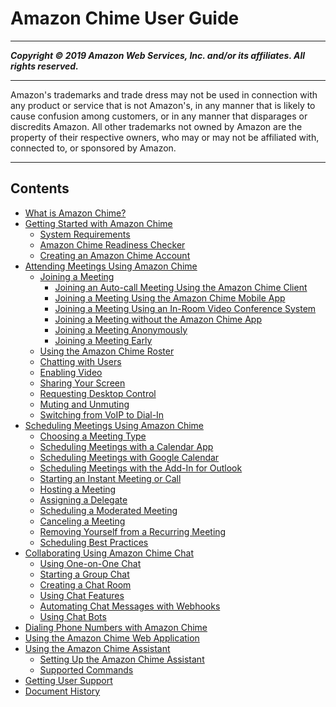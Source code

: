 # Amazon Chime User Guide

-----
*****Copyright &copy; 2019 Amazon Web Services, Inc. and/or its affiliates. All rights reserved.*****

-----
Amazon's trademarks and trade dress may not be used in 
     connection with any product or service that is not Amazon's, 
     in any manner that is likely to cause confusion among customers, 
     or in any manner that disparages or discredits Amazon. All other 
     trademarks not owned by Amazon are the property of their respective
     owners, who may or may not be affiliated with, connected to, or 
     sponsored by Amazon.

-----
## Contents
+ [What is Amazon Chime?](what-is-chime.md)
+ [Getting Started with Amazon Chime](chime-getting-started.md)
   + [System Requirements](chime-requirements.md)
   + [Amazon Chime Readiness Checker](checker.md)
   + [Creating an Amazon Chime Account](chime-create-account.md)
+ [Attending Meetings Using Amazon Chime](chime-attend-meetings.md)
   + [Joining a Meeting](join-meetings.md)
      + [Joining an Auto-call Meeting Using the Amazon Chime Client](chime-join-meeting-client.md)
      + [Joining a Meeting Using the Amazon Chime Mobile App](chime-join-meeting-mobile-app.md)
      + [Joining a Meeting Using an In-Room Video Conference System](chime-join-meeting-conference-room.md)
      + [Joining a Meeting without the Amazon Chime App](chime-join-meeting.md)
      + [Joining a Meeting Anonymously](join-anonymous.md)
      + [Joining a Meeting Early](join-meeting-early.md)
   + [Using the Amazon Chime Roster](chime-roster.md)
   + [Chatting with Users](chime-chat.md)
   + [Enabling Video](use-video.md)
   + [Sharing Your Screen](screen-share.md)
   + [Requesting Desktop Control](remote-control.md)
   + [Muting and Unmuting](chime-mute.md)
   + [Switching from VoIP to Dial-In](dial-switch.md)
+ [Scheduling Meetings Using Amazon Chime](chime-schedule-meetings.md)
   + [Choosing a Meeting Type](personal-ID.md)
   + [Scheduling Meetings with a Calendar App](chime-scheduling-calendar-app.md)
   + [Scheduling Meetings with Google Calendar](chime-scheduling-google.md)
   + [Scheduling Meetings with the Add-In for Outlook](chime-scheduling-outlook.md)
   + [Starting an Instant Meeting or Call](start-call.md)
   + [Hosting a Meeting](chime-organizer-call-controls.md)
   + [Assigning a Delegate](delegates.md)
   + [Scheduling a Moderated Meeting](moderate-meeting.md)
   + [Canceling a Meeting](cancel-meeting.md)
   + [Removing Yourself from a Recurring Meeting](remove-recurring.md)
   + [Scheduling Best Practices](chime-scheduling-best-practices.md)
+ [Collaborating Using Amazon Chime Chat](chime-using-chat.md)
   + [Using One-on-One Chat](direct-chat.md)
   + [Starting a Group Chat](group-chat.md)
   + [Creating a Chat Room](chime-chat-room.md)
   + [Using Chat Features](chat-features.md)
   + [Automating Chat Messages with Webhooks](webhooks.md)
   + [Using Chat Bots](chat-bots.md)
+ [Dialing Phone Numbers with Amazon Chime](phone.md)
+ [Using the Amazon Chime Web Application](chime-web-app.md)
+ [Using the Amazon Chime Assistant](chime-using-assistant.md)
   + [Setting Up the Amazon Chime Assistant](setup-assistant.md)
   + [Supported Commands](assistant-commands.md)
+ [Getting User Support](chime-getting-support.md)
+ [Document History](doc-history.md)
